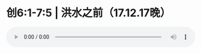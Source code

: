 # 创6:1-7:5 | 洪水之前（17.12.17晚）

<audio style="width: 100%;" preload="false" controls controlslist="nodownload"><source src="//cdn.simai.ml/audio/mp3/old/18128.mp3" type="audio/mpeg">Your browser does not support the audio element.</audio>


